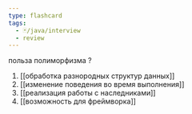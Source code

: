 ```yaml
---
type: flashcard
tags:
  - 🃏/java/interview
  - review
---
```

польза полиморфизма
?
 1. [[обработка разнородных структур данных]]
 2. [[изменение поведения во время выполнения]]
 3. [[реализация работы с наследниками]]
 4. [[возможность для фреймворка]]